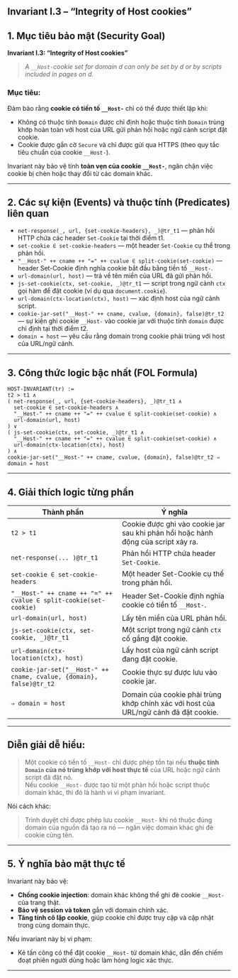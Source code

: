 **Invariant I.3 – “Integrity of Host cookies”**
---

## 1. Mục tiêu bảo mật (Security Goal)

**Invariant I.3: “Integrity of Host cookies”**

> *A `__Host-`cookie set for domain d can only be set by d or by scripts included in pages on d.*

### Mục tiêu:
Đảm bảo rằng **cookie có tiền tố `__Host-`** chỉ có thể được thiết lập khi:
- Không có thuộc tính `Domain` được chỉ định hoặc thuộc tính `Domain` trùng khớp hoàn toàn với host của URL gửi phản hồi hoặc ngữ cảnh script đặt cookie.
- Cookie được gắn cờ `Secure` và chỉ được gửi qua HTTPS (theo quy tắc tiêu chuẩn của cookie `__Host-`).

Invariant này bảo vệ tính **toàn vẹn của cookie `__Host-`**, ngăn chặn việc cookie bị chèn hoặc thay đổi từ các domain khác.

---

## 2. Các sự kiện (Events) và thuộc tính (Predicates) liên quan

- `net-response(_, url, {set-cookie-headers}, _)@tr_t1` — phản hồi HTTP chứa các header `Set-Cookie` tại thời điểm t1.
- `set-cookie ∈ set-cookie-headers` — một header `Set-Cookie` cụ thể trong phản hồi.
- `"__Host-" ++ cname ++ "=" ++ cvalue ∈ split-cookie(set-cookie)` — header Set-Cookie định nghĩa cookie bắt đầu bằng tiền tố `__Host-`.
- `url-domain(url, host)` — trả về tên miền của URL đã gửi phản hồi.
- `js-set-cookie(ctx, set-cookie, _)@tr_t1` — script trong ngữ cảnh `ctx` gọi hàm để đặt cookie (ví dụ qua `document.cookie`).
- `url-domain(ctx-location(ctx), host)` — xác định host của ngữ cảnh script.
- `cookie-jar-set("__Host-" ++ cname, cvalue, {domain}, false)@tr_t2` — sự kiện ghi cookie `__Host-` vào cookie jar với thuộc tính `domain` được chỉ định tại thời điểm t2.
- `domain = host` — yêu cầu rằng domain trong cookie phải trùng với host của URL/ngữ cảnh.

---

## 3. Công thức logic bậc nhất (FOL Formula)

```
HOST-INVARIANT(tr) :=
t2 > t1 ∧
( net-response(_, url, {set-cookie-headers}, _)@tr_t1 ∧
  set-cookie ∈ set-cookie-headers ∧
  "__Host-" ++ cname ++ "=" ++ cvalue ∈ split-cookie(set-cookie) ∧
  url-domain(url, host)
) ∨
( js-set-cookie(ctx, set-cookie, _)@tr_t1 ∧
  "__Host-" ++ cname ++ "=" ++ cvalue ∈ split-cookie(set-cookie) ∧
  url-domain(ctx-location(ctx), host)
) ∧
cookie-jar-set("__Host-" ++ cname, cvalue, {domain}, false)@tr_t2 ⇒
domain = host
```

---

## 4. Giải thích logic từng phần

| Thành phần | Ý nghĩa |
|------------|---------|
| `t2 > t1` | Cookie được ghi vào cookie jar sau khi phản hồi hoặc hành động của script xảy ra. |
| `net-response(... )@tr_t1` | Phản hồi HTTP chứa header `Set-Cookie`. |
| `set-cookie ∈ set-cookie-headers` | Một header Set-Cookie cụ thể trong phản hồi. |
| `"__Host-" ++ cname ++ "=" ++ cvalue ∈ split-cookie(set-cookie)` | Header Set-Cookie định nghĩa cookie có tiền tố `__Host-`. |
| `url-domain(url, host)` | Lấy tên miền của URL phản hồi. |
| `js-set-cookie(ctx, set-cookie, _)@tr_t1` | Một script trong ngữ cảnh `ctx` cố gắng đặt cookie. |
| `url-domain(ctx-location(ctx), host)` | Lấy host của ngữ cảnh script đang đặt cookie. |
| `cookie-jar-set("__Host-" ++ cname, cvalue, {domain}, false)@tr_t2` | Cookie thực sự được lưu vào cookie jar. |
| `⇒ domain = host` | Domain của cookie phải trùng khớp chính xác với host của URL/ngữ cảnh đã đặt cookie. |

---

## Diễn giải dễ hiểu:

> Một cookie có tiền tố `__Host-` chỉ được phép tồn tại nếu **thuộc tính `Domain` của nó trùng khớp với host thực tế** của URL hoặc ngữ cảnh script đã đặt nó.  
> Nếu cookie `__Host-` được tạo từ một phản hồi hoặc script thuộc domain khác, thì đó là hành vi vi phạm invariant.

Nói cách khác:
> Trình duyệt chỉ được phép lưu cookie `__Host-` khi nó thuộc đúng domain của nguồn đã tạo ra nó — ngăn việc domain khác ghi đè cookie cùng tên.

---

## 5. Ý nghĩa bảo mật thực tế

Invariant này bảo vệ:
- **Chống cookie injection**: domain khác không thể ghi đè cookie `__Host-` của trang thật.  
- **Bảo vệ session và token** gắn với domain chính xác.  
- **Tăng tính cô lập cookie**, giúp cookie chỉ được truy cập và cập nhật trong cùng domain thực.

Nếu invariant này bị vi phạm:
- Kẻ tấn công có thể đặt cookie `__Host-` từ domain khác, dẫn đến chiếm đoạt phiên người dùng hoặc làm hỏng logic xác thực.

---
